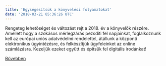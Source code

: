 ```yaml
---
title: 'Egységesítsük a könyvelési folyamatokat'
date: '2018-03-21 05:36:26 UTC'
---
```


Rengeteg lehetőséget és változást rejt a 2018. év a könyvelők részére. Amellett hogy a szokásos mérlegzárás pezsdíti fel napjainkat, foglalkoznunk kell az európai uniós adatvédelmi rendelettel, átállunk a központi elektronikus ügyintézésre, és felkészítjük ügyfeleinket az online számlázásra. Kezeljük ezeket együtt és építsük fel digitális irodánkat!


[Bővebben](http://ift.tt/2HQbZKJ)
